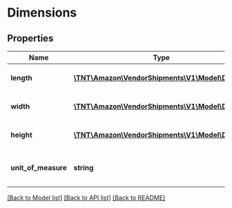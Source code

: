 # Dimensions

## Properties
Name | Type | Description | Notes
------------ | ------------- | ------------- | -------------
**length** | [**\TNT\Amazon\VendorShipments\V1\Model\Decimal**](Decimal.md) | The length of the container. | 
**width** | [**\TNT\Amazon\VendorShipments\V1\Model\Decimal**](Decimal.md) | The width of the container. | 
**height** | [**\TNT\Amazon\VendorShipments\V1\Model\Decimal**](Decimal.md) | The height of the container. | 
**unit_of_measure** | **string** | The unit of measure for dimensions. | 

[[Back to Model list]](../README.md#documentation-for-models) [[Back to API list]](../README.md#documentation-for-api-endpoints) [[Back to README]](../README.md)


